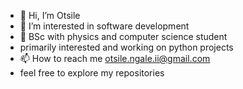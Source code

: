 - 👋 Hi, I’m Otsile
- 👀 I’m interested in software development
- 🌱 BSc with physics and computer science student
- primarily interested and working on python projects
- 📫 How to reach me otsile.ngale.ii@gmail.com
- feel free to explore my repositories

